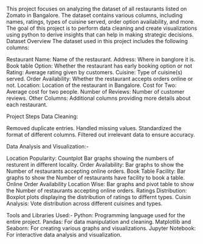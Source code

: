 This project focuses on analyzing the dataset of all restaurants listed on Zomato in Bangalore. The dataset contains various columns, including names, ratings, types of cuisine served, order option availability, and more. The goal of this project is to perform data cleaning and create visualizations using python to derive insights that can help in making strategic decisions.
Dataset Overview
The dataset used in this project includes the following columns:

Restaurant Name: Name of the restaurant.
Address: Where in banglore it is.
Book table Option: Whether the restaurant has early booking option or not
Rating: Average rating given by customers.
Cuisine: Type of cuisine(s) served.
Order Availability: Whether the restaurant accepts orders online or not.
Location: Location of the restaurant in Bangalore.
Cost for Two: Average cost for two people.
Number of Reviews: Number of customer reviews.
Other Columns: Additional columns providing more details about each restaurant.

Project Steps
Data Cleaning:

Removed duplicate entries.
Handled missing values.
Standardized the format of different columns.
Filtered out irrelevant data to ensure accuracy.

Data Analysis and Visualization:-

Location Popularity: Countplot Bar graphs showing the numbers of resturent in different locality.
Order Availability: Bar graphs to show the Number of restaurants accepting online orders.
Book Table Facility: Bar graphs to show the Number of restaurants have facility to book a table.
Online Order Availability Location Wise: Bar graphs and pivot table to show the Number of restaurants accepting online orders.
Ratings Distribution: Boxplot plots displaying the distribution of ratings to differnt types.
Cuisin Analysis: Vote distribution across different cuisines and types.

Tools and Libraries Used:-
Python: Programming language used for the entire project.
Pandas: For data manipulation and cleaning.
Matplotlib and Seaborn: For creating various graphs and visualizations.
Jupyter Notebook: For interactive data analysis and visualization.
